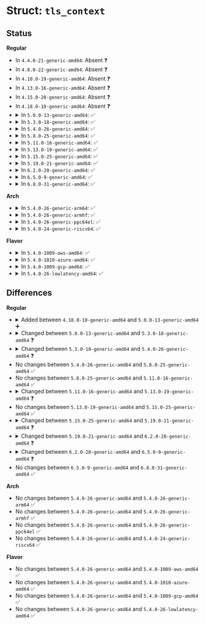 # Struct: <code>tls_context</code>

## Status
<b>Regular</b>
<ul>
<li>
In <code>4.4.0-21-generic-amd64</code>: Absent ❓
</li>
<li>
In <code>4.8.0-22-generic-amd64</code>: Absent ❓
</li>
<li>
In <code>4.10.0-19-generic-amd64</code>: Absent ❓
</li>
<li>
In <code>4.13.0-16-generic-amd64</code>: Absent ❓
</li>
<li>
In <code>4.15.0-20-generic-amd64</code>: Absent ❓
</li>
<li>
In <code>4.18.0-10-generic-amd64</code>: Absent ❓
</li>
<li>
<details>
<summary>In <code>5.0.0-13-generic-amd64</code>: ✅</summary>

```c
struct tls_context {
    union tls_crypto_context crypto_send;
    union tls_crypto_context crypto_recv;
    struct list_head list;
    struct net_device * netdev;
    refcount_t refcount;
    void * priv_ctx_tx;
    void * priv_ctx_rx;
    u8 tx_conf;
    u8 rx_conf;
    struct cipher_context tx;
    struct cipher_context rx;
    struct scatterlist * partially_sent_record;
    u16 partially_sent_offset;
    long unsigned int flags;
    bool in_tcp_sendpages;
    bool pending_open_record_frags;
    int (*)(struct sock *, int) push_pending_record;
    void (*)(struct sock *) sk_write_space;
    void (*)(struct sock *) sk_destruct;
    void (*)(struct sock *, long int) sk_proto_close;
    int (*)(struct sock *, int, int, char *, unsigned int) setsockopt;
    int (*)(struct sock *, int, int, char *, int *) getsockopt;
    int (*)(struct sock *) hash;
    void (*)(struct sock *) unhash;
}
```
</details>
</li>
<li>
<details>
<summary>In <code>5.3.0-18-generic-amd64</code>: ✅</summary>

```c
struct tls_context {
    struct tls_prot_info prot_info;
    u8 tx_conf;
    u8 rx_conf;
    int (*)(struct sock *, int) push_pending_record;
    void (*)(struct sock *) sk_write_space;
    void * priv_ctx_tx;
    void * priv_ctx_rx;
    struct net_device * netdev;
    struct cipher_context tx;
    struct cipher_context rx;
    struct scatterlist * partially_sent_record;
    u16 partially_sent_offset;
    bool in_tcp_sendpages;
    bool pending_open_record_frags;
    long unsigned int flags;
    struct proto * sk_proto;
    void (*)(struct sock *) sk_destruct;
    void (*)(struct sock *, long int) sk_proto_close;
    int (*)(struct sock *, int, int, char *, unsigned int) setsockopt;
    int (*)(struct sock *, int, int, char *, int *) getsockopt;
    int (*)(struct sock *) hash;
    void (*)(struct sock *) unhash;
    union tls_crypto_context crypto_send;
    union tls_crypto_context crypto_recv;
    struct list_head list;
    refcount_t refcount;
}
```
</details>
</li>
<li>
<details>
<summary>In <code>5.4.0-26-generic-amd64</code>: ✅</summary>

```c
struct tls_context {
    struct tls_prot_info prot_info;
    u8 tx_conf;
    u8 rx_conf;
    int (*)(struct sock *, int) push_pending_record;
    void (*)(struct sock *) sk_write_space;
    void * priv_ctx_tx;
    void * priv_ctx_rx;
    struct net_device * netdev;
    struct cipher_context tx;
    struct cipher_context rx;
    struct scatterlist * partially_sent_record;
    u16 partially_sent_offset;
    bool in_tcp_sendpages;
    bool pending_open_record_frags;
    struct mutex tx_lock;
    long unsigned int flags;
    struct proto * sk_proto;
    void (*)(struct sock *) sk_destruct;
    union tls_crypto_context crypto_send;
    union tls_crypto_context crypto_recv;
    struct list_head list;
    refcount_t refcount;
    struct callback_head rcu;
}
```
</details>
</li>
<li>
<details>
<summary>In <code>5.8.0-25-generic-amd64</code>: ✅</summary>

```c
struct tls_context {
    struct tls_prot_info prot_info;
    u8 tx_conf;
    u8 rx_conf;
    int (*)(struct sock *, int) push_pending_record;
    void (*)(struct sock *) sk_write_space;
    void * priv_ctx_tx;
    void * priv_ctx_rx;
    struct net_device * netdev;
    struct cipher_context tx;
    struct cipher_context rx;
    struct scatterlist * partially_sent_record;
    u16 partially_sent_offset;
    bool in_tcp_sendpages;
    bool pending_open_record_frags;
    struct mutex tx_lock;
    long unsigned int flags;
    struct proto * sk_proto;
    void (*)(struct sock *) sk_destruct;
    union tls_crypto_context crypto_send;
    union tls_crypto_context crypto_recv;
    struct list_head list;
    refcount_t refcount;
    struct callback_head rcu;
}
```
</details>
</li>
<li>
<details>
<summary>In <code>5.11.0-16-generic-amd64</code>: ✅</summary>

```c
struct tls_context {
    struct tls_prot_info prot_info;
    u8 tx_conf;
    u8 rx_conf;
    int (*)(struct sock *, int) push_pending_record;
    void (*)(struct sock *) sk_write_space;
    void * priv_ctx_tx;
    void * priv_ctx_rx;
    struct net_device * netdev;
    struct cipher_context tx;
    struct cipher_context rx;
    struct scatterlist * partially_sent_record;
    u16 partially_sent_offset;
    bool in_tcp_sendpages;
    bool pending_open_record_frags;
    struct mutex tx_lock;
    long unsigned int flags;
    struct proto * sk_proto;
    void (*)(struct sock *) sk_destruct;
    union tls_crypto_context crypto_send;
    union tls_crypto_context crypto_recv;
    struct list_head list;
    refcount_t refcount;
    struct callback_head rcu;
}
```
</details>
</li>
<li>
<details>
<summary>In <code>5.13.0-19-generic-amd64</code>: ✅</summary>

```c
struct tls_context {
    struct tls_prot_info prot_info;
    u8 tx_conf;
    u8 rx_conf;
    int (*)(struct sock *, int) push_pending_record;
    void (*)(struct sock *) sk_write_space;
    void * priv_ctx_tx;
    void * priv_ctx_rx;
    struct net_device * netdev;
    struct cipher_context tx;
    struct cipher_context rx;
    struct scatterlist * partially_sent_record;
    u16 partially_sent_offset;
    bool in_tcp_sendpages;
    bool pending_open_record_frags;
    struct mutex tx_lock;
    long unsigned int flags;
    struct proto * sk_proto;
    struct sock * sk;
    void (*)(struct sock *) sk_destruct;
    union tls_crypto_context crypto_send;
    union tls_crypto_context crypto_recv;
    struct list_head list;
    refcount_t refcount;
    struct callback_head rcu;
}
```
</details>
</li>
<li>
<details>
<summary>In <code>5.15.0-25-generic-amd64</code>: ✅</summary>

```c
struct tls_context {
    struct tls_prot_info prot_info;
    u8 tx_conf;
    u8 rx_conf;
    int (*)(struct sock *, int) push_pending_record;
    void (*)(struct sock *) sk_write_space;
    void * priv_ctx_tx;
    void * priv_ctx_rx;
    struct net_device * netdev;
    struct cipher_context tx;
    struct cipher_context rx;
    struct scatterlist * partially_sent_record;
    u16 partially_sent_offset;
    bool in_tcp_sendpages;
    bool pending_open_record_frags;
    struct mutex tx_lock;
    long unsigned int flags;
    struct proto * sk_proto;
    struct sock * sk;
    void (*)(struct sock *) sk_destruct;
    union tls_crypto_context crypto_send;
    union tls_crypto_context crypto_recv;
    struct list_head list;
    refcount_t refcount;
    struct callback_head rcu;
}
```
</details>
</li>
<li>
<details>
<summary>In <code>5.19.0-21-generic-amd64</code>: ✅</summary>

```c
struct tls_context {
    struct tls_prot_info prot_info;
    u8 tx_conf;
    u8 rx_conf;
    u8 zerocopy_sendfile;
    int (*)(struct sock *, int) push_pending_record;
    void (*)(struct sock *) sk_write_space;
    void * priv_ctx_tx;
    void * priv_ctx_rx;
    struct net_device * netdev;
    struct cipher_context tx;
    struct cipher_context rx;
    struct scatterlist * partially_sent_record;
    u16 partially_sent_offset;
    bool in_tcp_sendpages;
    bool pending_open_record_frags;
    struct mutex tx_lock;
    long unsigned int flags;
    struct proto * sk_proto;
    struct sock * sk;
    void (*)(struct sock *) sk_destruct;
    union tls_crypto_context crypto_send;
    union tls_crypto_context crypto_recv;
    struct list_head list;
    refcount_t refcount;
    struct callback_head rcu;
}
```
</details>
</li>
<li>
<details>
<summary>In <code>6.2.0-20-generic-amd64</code>: ✅</summary>

```c
struct tls_context {
    struct tls_prot_info prot_info;
    u8 tx_conf;
    u8 rx_conf;
    u8 zerocopy_sendfile;
    u8 rx_no_pad;
    int (*)(struct sock *, int) push_pending_record;
    void (*)(struct sock *) sk_write_space;
    void * priv_ctx_tx;
    void * priv_ctx_rx;
    struct net_device * netdev;
    struct cipher_context tx;
    struct cipher_context rx;
    struct scatterlist * partially_sent_record;
    u16 partially_sent_offset;
    bool in_tcp_sendpages;
    bool pending_open_record_frags;
    struct mutex tx_lock;
    long unsigned int flags;
    struct proto * sk_proto;
    struct sock * sk;
    void (*)(struct sock *) sk_destruct;
    union tls_crypto_context crypto_send;
    union tls_crypto_context crypto_recv;
    struct list_head list;
    refcount_t refcount;
    struct callback_head rcu;
}
```
</details>
</li>
<li>
<details>
<summary>In <code>6.5.0-9-generic-amd64</code>: ✅</summary>

```c
struct tls_context {
    struct tls_prot_info prot_info;
    u8 tx_conf;
    u8 rx_conf;
    u8 zerocopy_sendfile;
    u8 rx_no_pad;
    int (*)(struct sock *, int) push_pending_record;
    void (*)(struct sock *) sk_write_space;
    void * priv_ctx_tx;
    void * priv_ctx_rx;
    struct net_device * netdev;
    struct cipher_context tx;
    struct cipher_context rx;
    struct scatterlist * partially_sent_record;
    u16 partially_sent_offset;
    bool splicing_pages;
    bool pending_open_record_frags;
    struct mutex tx_lock;
    long unsigned int flags;
    struct proto * sk_proto;
    struct sock * sk;
    void (*)(struct sock *) sk_destruct;
    union tls_crypto_context crypto_send;
    union tls_crypto_context crypto_recv;
    struct list_head list;
    refcount_t refcount;
    struct callback_head rcu;
}
```
</details>
</li>
<li>
<details>
<summary>In <code>6.8.0-31-generic-amd64</code>: ✅</summary>

```c
struct tls_context {
    struct tls_prot_info prot_info;
    u8 tx_conf;
    u8 rx_conf;
    u8 zerocopy_sendfile;
    u8 rx_no_pad;
    int (*)(struct sock *, int) push_pending_record;
    void (*)(struct sock *) sk_write_space;
    void * priv_ctx_tx;
    void * priv_ctx_rx;
    struct net_device * netdev;
    struct cipher_context tx;
    struct cipher_context rx;
    struct scatterlist * partially_sent_record;
    u16 partially_sent_offset;
    bool splicing_pages;
    bool pending_open_record_frags;
    struct mutex tx_lock;
    long unsigned int flags;
    struct proto * sk_proto;
    struct sock * sk;
    void (*)(struct sock *) sk_destruct;
    union tls_crypto_context crypto_send;
    union tls_crypto_context crypto_recv;
    struct list_head list;
    refcount_t refcount;
    struct callback_head rcu;
}
```
</details>
</li>
</ul>
<b>Arch</b>
<ul>
<li>
<details>
<summary>In <code>5.4.0-26-generic-arm64</code>: ✅</summary>

```c
struct tls_context {
    struct tls_prot_info prot_info;
    u8 tx_conf;
    u8 rx_conf;
    int (*)(struct sock *, int) push_pending_record;
    void (*)(struct sock *) sk_write_space;
    void * priv_ctx_tx;
    void * priv_ctx_rx;
    struct net_device * netdev;
    struct cipher_context tx;
    struct cipher_context rx;
    struct scatterlist * partially_sent_record;
    u16 partially_sent_offset;
    bool in_tcp_sendpages;
    bool pending_open_record_frags;
    struct mutex tx_lock;
    long unsigned int flags;
    struct proto * sk_proto;
    void (*)(struct sock *) sk_destruct;
    union tls_crypto_context crypto_send;
    union tls_crypto_context crypto_recv;
    struct list_head list;
    refcount_t refcount;
    struct callback_head rcu;
}
```
</details>
</li>
<li>
<details>
<summary>In <code>5.4.0-26-generic-armhf</code>: ✅</summary>

```c
struct tls_context {
    struct tls_prot_info prot_info;
    u8 tx_conf;
    u8 rx_conf;
    int (*)(struct sock *, int) push_pending_record;
    void (*)(struct sock *) sk_write_space;
    void * priv_ctx_tx;
    void * priv_ctx_rx;
    struct net_device * netdev;
    struct cipher_context tx;
    struct cipher_context rx;
    struct scatterlist * partially_sent_record;
    u16 partially_sent_offset;
    bool in_tcp_sendpages;
    bool pending_open_record_frags;
    struct mutex tx_lock;
    long unsigned int flags;
    struct proto * sk_proto;
    void (*)(struct sock *) sk_destruct;
    union tls_crypto_context crypto_send;
    union tls_crypto_context crypto_recv;
    struct list_head list;
    refcount_t refcount;
    struct callback_head rcu;
}
```
</details>
</li>
<li>
<details>
<summary>In <code>5.4.0-26-generic-ppc64el</code>: ✅</summary>

```c
struct tls_context {
    struct tls_prot_info prot_info;
    u8 tx_conf;
    u8 rx_conf;
    int (*)(struct sock *, int) push_pending_record;
    void (*)(struct sock *) sk_write_space;
    void * priv_ctx_tx;
    void * priv_ctx_rx;
    struct net_device * netdev;
    struct cipher_context tx;
    struct cipher_context rx;
    struct scatterlist * partially_sent_record;
    u16 partially_sent_offset;
    bool in_tcp_sendpages;
    bool pending_open_record_frags;
    struct mutex tx_lock;
    long unsigned int flags;
    struct proto * sk_proto;
    void (*)(struct sock *) sk_destruct;
    union tls_crypto_context crypto_send;
    union tls_crypto_context crypto_recv;
    struct list_head list;
    refcount_t refcount;
    struct callback_head rcu;
}
```
</details>
</li>
<li>
<details>
<summary>In <code>5.4.0-24-generic-riscv64</code>: ✅</summary>

```c
struct tls_context {
    struct tls_prot_info prot_info;
    u8 tx_conf;
    u8 rx_conf;
    int (*)(struct sock *, int) push_pending_record;
    void (*)(struct sock *) sk_write_space;
    void * priv_ctx_tx;
    void * priv_ctx_rx;
    struct net_device * netdev;
    struct cipher_context tx;
    struct cipher_context rx;
    struct scatterlist * partially_sent_record;
    u16 partially_sent_offset;
    bool in_tcp_sendpages;
    bool pending_open_record_frags;
    struct mutex tx_lock;
    long unsigned int flags;
    struct proto * sk_proto;
    void (*)(struct sock *) sk_destruct;
    union tls_crypto_context crypto_send;
    union tls_crypto_context crypto_recv;
    struct list_head list;
    refcount_t refcount;
    struct callback_head rcu;
}
```
</details>
</li>
</ul>
<b>Flavor</b>
<ul>
<li>
<details>
<summary>In <code>5.4.0-1009-aws-amd64</code>: ✅</summary>

```c
struct tls_context {
    struct tls_prot_info prot_info;
    u8 tx_conf;
    u8 rx_conf;
    int (*)(struct sock *, int) push_pending_record;
    void (*)(struct sock *) sk_write_space;
    void * priv_ctx_tx;
    void * priv_ctx_rx;
    struct net_device * netdev;
    struct cipher_context tx;
    struct cipher_context rx;
    struct scatterlist * partially_sent_record;
    u16 partially_sent_offset;
    bool in_tcp_sendpages;
    bool pending_open_record_frags;
    struct mutex tx_lock;
    long unsigned int flags;
    struct proto * sk_proto;
    void (*)(struct sock *) sk_destruct;
    union tls_crypto_context crypto_send;
    union tls_crypto_context crypto_recv;
    struct list_head list;
    refcount_t refcount;
    struct callback_head rcu;
}
```
</details>
</li>
<li>
<details>
<summary>In <code>5.4.0-1010-azure-amd64</code>: ✅</summary>

```c
struct tls_context {
    struct tls_prot_info prot_info;
    u8 tx_conf;
    u8 rx_conf;
    int (*)(struct sock *, int) push_pending_record;
    void (*)(struct sock *) sk_write_space;
    void * priv_ctx_tx;
    void * priv_ctx_rx;
    struct net_device * netdev;
    struct cipher_context tx;
    struct cipher_context rx;
    struct scatterlist * partially_sent_record;
    u16 partially_sent_offset;
    bool in_tcp_sendpages;
    bool pending_open_record_frags;
    struct mutex tx_lock;
    long unsigned int flags;
    struct proto * sk_proto;
    void (*)(struct sock *) sk_destruct;
    union tls_crypto_context crypto_send;
    union tls_crypto_context crypto_recv;
    struct list_head list;
    refcount_t refcount;
    struct callback_head rcu;
}
```
</details>
</li>
<li>
<details>
<summary>In <code>5.4.0-1009-gcp-amd64</code>: ✅</summary>

```c
struct tls_context {
    struct tls_prot_info prot_info;
    u8 tx_conf;
    u8 rx_conf;
    int (*)(struct sock *, int) push_pending_record;
    void (*)(struct sock *) sk_write_space;
    void * priv_ctx_tx;
    void * priv_ctx_rx;
    struct net_device * netdev;
    struct cipher_context tx;
    struct cipher_context rx;
    struct scatterlist * partially_sent_record;
    u16 partially_sent_offset;
    bool in_tcp_sendpages;
    bool pending_open_record_frags;
    struct mutex tx_lock;
    long unsigned int flags;
    struct proto * sk_proto;
    void (*)(struct sock *) sk_destruct;
    union tls_crypto_context crypto_send;
    union tls_crypto_context crypto_recv;
    struct list_head list;
    refcount_t refcount;
    struct callback_head rcu;
}
```
</details>
</li>
<li>
<details>
<summary>In <code>5.4.0-26-lowlatency-amd64</code>: ✅</summary>

```c
struct tls_context {
    struct tls_prot_info prot_info;
    u8 tx_conf;
    u8 rx_conf;
    int (*)(struct sock *, int) push_pending_record;
    void (*)(struct sock *) sk_write_space;
    void * priv_ctx_tx;
    void * priv_ctx_rx;
    struct net_device * netdev;
    struct cipher_context tx;
    struct cipher_context rx;
    struct scatterlist * partially_sent_record;
    u16 partially_sent_offset;
    bool in_tcp_sendpages;
    bool pending_open_record_frags;
    struct mutex tx_lock;
    long unsigned int flags;
    struct proto * sk_proto;
    void (*)(struct sock *) sk_destruct;
    union tls_crypto_context crypto_send;
    union tls_crypto_context crypto_recv;
    struct list_head list;
    refcount_t refcount;
    struct callback_head rcu;
}
```
</details>
</li>
</ul>

## Differences
<b>Regular</b>
<ul>
<li>
<details>
<summary>Added between <code>4.18.0-10-generic-amd64</code> and <code>5.0.0-13-generic-amd64</code> ➕</summary>

```c
struct tls_context {
    union tls_crypto_context crypto_send;
    union tls_crypto_context crypto_recv;
    struct list_head list;
    struct net_device * netdev;
    refcount_t refcount;
    void * priv_ctx_tx;
    void * priv_ctx_rx;
    u8 tx_conf;
    u8 rx_conf;
    struct cipher_context tx;
    struct cipher_context rx;
    struct scatterlist * partially_sent_record;
    u16 partially_sent_offset;
    long unsigned int flags;
    bool in_tcp_sendpages;
    bool pending_open_record_frags;
    int (*)(struct sock *, int) push_pending_record;
    void (*)(struct sock *) sk_write_space;
    void (*)(struct sock *) sk_destruct;
    void (*)(struct sock *, long int) sk_proto_close;
    int (*)(struct sock *, int, int, char *, unsigned int) setsockopt;
    int (*)(struct sock *, int, int, char *, int *) getsockopt;
    int (*)(struct sock *) hash;
    void (*)(struct sock *) unhash;
}
```
</details>
</li>
<li>
<details>
<summary>Changed between <code>5.0.0-13-generic-amd64</code> and <code>5.3.0-18-generic-amd64</code> ❓</summary>
<ul>
<li>
<b>Field added. </b>
<code>struct tls_prot_info prot_info</code>
</li>
<li>
<b>Field added. </b>
<code>struct proto * sk_proto</code>
</li>
</ul>
</details>
</li>
<li>
<details>
<summary>Changed between <code>5.3.0-18-generic-amd64</code> and <code>5.4.0-26-generic-amd64</code> ❓</summary>
<ul>
<li>
<b>Field added. </b>
<code>struct mutex tx_lock</code>
</li>
<li>
<b>Field added. </b>
<code>struct callback_head rcu</code>
</li>
<li>
<b>Field removed. </b>
<code>void (*)(struct sock *, long int) sk_proto_close</code>
</li>
<li>
<b>Field removed. </b>
<code>int (*)(struct sock *, int, int, char *, unsigned int) setsockopt</code>
</li>
<li>
<b>Field removed. </b>
<code>int (*)(struct sock *, int, int, char *, int *) getsockopt</code>
</li>
<li>
<b>Field removed. </b>
<code>int (*)(struct sock *) hash</code>
</li>
<li>
<b>Field removed. </b>
<code>void (*)(struct sock *) unhash</code>
</li>
</ul>
</details>
</li>
<li>
No changes between <code>5.4.0-26-generic-amd64</code> and <code>5.8.0-25-generic-amd64</code> ✅
</li>
<li>
No changes between <code>5.8.0-25-generic-amd64</code> and <code>5.11.0-16-generic-amd64</code> ✅
</li>
<li>
<details>
<summary>Changed between <code>5.11.0-16-generic-amd64</code> and <code>5.13.0-19-generic-amd64</code> ❓</summary>
<ul>
<li>
<b>Field added. </b>
<code>struct sock * sk</code>
</li>
</ul>
</details>
</li>
<li>
No changes between <code>5.13.0-19-generic-amd64</code> and <code>5.15.0-25-generic-amd64</code> ✅
</li>
<li>
<details>
<summary>Changed between <code>5.15.0-25-generic-amd64</code> and <code>5.19.0-21-generic-amd64</code> ❓</summary>
<ul>
<li>
<b>Field added. </b>
<code>u8 zerocopy_sendfile</code>
</li>
</ul>
</details>
</li>
<li>
<details>
<summary>Changed between <code>5.19.0-21-generic-amd64</code> and <code>6.2.0-20-generic-amd64</code> ❓</summary>
<ul>
<li>
<b>Field added. </b>
<code>u8 rx_no_pad</code>
</li>
</ul>
</details>
</li>
<li>
<details>
<summary>Changed between <code>6.2.0-20-generic-amd64</code> and <code>6.5.0-9-generic-amd64</code> ❓</summary>
<ul>
<li>
<b>Field added. </b>
<code>bool splicing_pages</code>
</li>
<li>
<b>Field removed. </b>
<code>bool in_tcp_sendpages</code>
</li>
</ul>
</details>
</li>
<li>
No changes between <code>6.5.0-9-generic-amd64</code> and <code>6.8.0-31-generic-amd64</code> ✅
</li>
</ul>
<b>Arch</b>
<ul>
<li>
No changes between <code>5.4.0-26-generic-amd64</code> and <code>5.4.0-26-generic-arm64</code> ✅
</li>
<li>
No changes between <code>5.4.0-26-generic-amd64</code> and <code>5.4.0-26-generic-armhf</code> ✅
</li>
<li>
No changes between <code>5.4.0-26-generic-amd64</code> and <code>5.4.0-26-generic-ppc64el</code> ✅
</li>
<li>
No changes between <code>5.4.0-26-generic-amd64</code> and <code>5.4.0-24-generic-riscv64</code> ✅
</li>
</ul>
<b>Flavor</b>
<ul>
<li>
No changes between <code>5.4.0-26-generic-amd64</code> and <code>5.4.0-1009-aws-amd64</code> ✅
</li>
<li>
No changes between <code>5.4.0-26-generic-amd64</code> and <code>5.4.0-1010-azure-amd64</code> ✅
</li>
<li>
No changes between <code>5.4.0-26-generic-amd64</code> and <code>5.4.0-1009-gcp-amd64</code> ✅
</li>
<li>
No changes between <code>5.4.0-26-generic-amd64</code> and <code>5.4.0-26-lowlatency-amd64</code> ✅
</li>
</ul>
